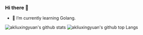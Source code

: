 ### Hi there 👋

<!--
**akliuxingyuan/akliuxingyuan** is a ✨ _special_ ✨ repository because its `README.md` (this file) appears on your GitHub profile.

Here are some ideas to get you started:

- 🔭 I’m currently working on ...
- 🌱 I’m currently learning ...
- 👯 I’m looking to collaborate on ...
- 🤔 I’m looking for help with ...
- 💬 Ask me about ...
- 📫 How to reach me: ...
- 😄 Pronouns: ...
- ⚡ Fun fact: ...
-->

<!--!- 🔭 I’m currently working on React as a frontend developer. -->
- 🌱 I’m currently learning Golang.

<div display="inline-block">
<img src="https://github-readme-stats.vercel.app/api?username=akliuxingyuan&show_icons=true&icon_color=0366d6&bg_color=ffffff" alt="akliuxingyuan's github stats"/>
<img src="https://github-readme-stats.vercel.app/api/top-langs/?username=akliuxingyuan&layout=compact&hide=html,css,jupyter%20notebook&langs_count=1024" alt="akliuxingyuan's github top Langs"/>
</div>

